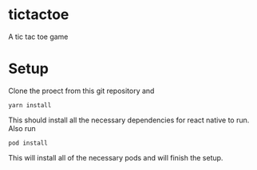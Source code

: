 # tictactoe
A tic tac toe game

# Setup
Clone the proect from this git repository and 
```
yarn install 
```

This should install all the necessary dependencies for react native to run. Also run 

```
pod install
```
This will install all of the necessary pods and will finish the setup.

